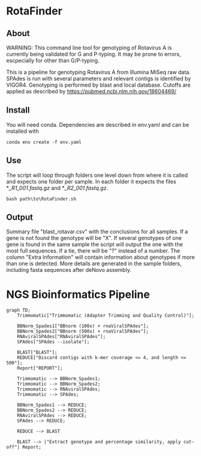 # RotaFinder
## About
WARNING: This command line tool for genotyping of Rotavirus A is currently being validated for G and P-typing. It may be prone to errors, escpecially for other than G/P-typing.

This is a pipeline for genotyping Rotavirus A from Illumina MiSeq raw data. SPAdes is run with several parameters and relevant contigs is identified by VIGOR4. Genotyping is performed by blast and local database. Cutoffs are applied as described by https://pubmed.ncbi.nlm.nih.gov/18604469/ 

## Install

You will need conda. Dependencies are described in env.yaml and can be installed with 

```
conda env create -f env.yaml
```


## Use

The script will loop through folders one level down from where it is called and expects one folder per sample. In each folder it expects the files **_R1_001.fastq.gz* and **_R2_001.fastq.gz*.

```
bash path\to\RotaFinder.sh
```

## Output

Summary file "blast_rotavar.csv" with the conclusions for all samples. If a gene is not found the genotype will be "X". If several genotypes of one gene is found in the same sample the script will output the one with the most full sequences. If a tie, there will be "?" instead of a number. The column "Extra Information" will contain information about genotypes if more than one is detected. More details are generated in the sample folders, including fasta sequences after deNovo assembly. 

# NGS Bioinformatics Pipeline


```mermaid
graph TD;
    Trimmomatic["Trimmomatic (Adapter Trimming and Quality Control)"];

    BBNorm_Spades1["BBnorm (100x) + rnaViralSPAdes"];
    BBNorm_Spades2["BBnorm (500x) + rnaViralSPAdes"];
    RNAviralSPAdes["RNAviralSPAdes"];
    SPAdes["SPAdes --isolate"];

    BLAST["BLAST"];
    REDUCE["Discard contigs with k-mer coverage <= 4, and length <= 500"];
    Report["REPORT"];

    Trimmomatic --> BBNorm_Spades1;
    Trimmomatic --> BBNorm_Spades2;
    Trimmomatic --> RNAviralSPAdes;
    Trimmomatic --> SPAdes;

    BBNorm_Spades1 --> REDUCE;
    BBNorm_Spades2 --> REDUCE;
    RNAviralSPAdes --> REDUCE;
    SPAdes --> REDUCE;

    REDUCE --> BLAST

    BLAST --> |"Extract genotype and percentage similarity, apply cut-off"| Report;
